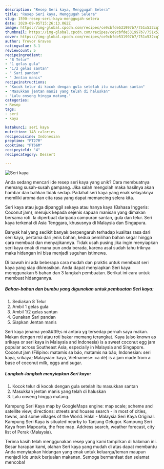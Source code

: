 ```yaml
---
description: "Resep Seri kaya, Menggugah Selera"
title: "Resep Seri kaya, Menggugah Selera"
slug: 1590-resep-seri-kaya-menggugah-selera
date: 2020-09-05T15:26:13.062Z
image: https://img-global.cpcdn.com/recipes/ce9cbfde531997b7/751x532cq70/seri-kaya-foto-resep-utama.jpg
thumbnail: https://img-global.cpcdn.com/recipes/ce9cbfde531997b7/751x532cq70/seri-kaya-foto-resep-utama.jpg
cover: https://img-global.cpcdn.com/recipes/ce9cbfde531997b7/751x532cq70/seri-kaya-foto-resep-utama.jpg
author: Trevor Graves
ratingvalue: 3.1
reviewcount: 5
recipeingredient:
- "8 Telur"
- "1 gelas gula"
- "1/2 gelas santan"
- " Sari pandan"
- " Jentan manis"
recipeinstructions:
- "Kocok telur di kocok dengan gula setelah itu masukkan santan"
- "Masukkan jentan manis yang telah di haluskan"
- "Lalu onseng hingga matang."
categories:
- Resep
tags:
- seri
- kaya

katakunci: seri kaya 
nutrition: 148 calories
recipecuisine: Indonesian
preptime: "PT27M"
cooktime: "PT56M"
recipeyield: "4"
recipecategory: Dessert

---
```



![Seri kaya](https://img-global.cpcdn.com/recipes/ce9cbfde531997b7/751x532cq70/seri-kaya-foto-resep-utama.jpg)

Anda sedang mencari ide resep seri kaya yang unik? Cara membuatnya memang susah-susah gampang. Jika salah mengolah maka hasilnya akan hambar dan bahkan tidak sedap. Padahal seri kaya yang enak selayaknya memiliki aroma dan cita rasa yang dapat memancing selera kita.

Seri kaya atau juga dipanggil sekaya atau hanya kaya (Bahasa Inggeris: Coconut jam), merujuk kepada sejenis sapuan manisan yang dimakan bersama roti. Ia diperbuat daripada campuran santan, gula dan telur. Seri kaya terkenal di Asia Tenggara, khususnya di Malaysia dan Singapura.

Banyak hal yang sedikit banyak berpengaruh terhadap kualitas rasa dari seri kaya, pertama dari jenis bahan, kedua pemilihan bahan segar hingga cara membuat dan menyajikannya. Tidak usah pusing jika ingin menyiapkan seri kaya enak di mana pun anda berada, karena asal sudah tahu triknya maka hidangan ini bisa menjadi suguhan istimewa.


Di bawah ini ada beberapa cara mudah dan praktis untuk membuat seri kaya yang siap dikreasikan. Anda dapat menyiapkan Seri kaya menggunakan 5 bahan dan 3 langkah pembuatan. Berikut ini cara untuk membuat hidangannya.

<!--inarticleads1-->

##### Bahan-bahan dan bumbu yang digunakan untuk pembuatan Seri kaya:

1. Sediakan 8 Telur
1. Ambil 1 gelas gula
1. Ambil 1/2 gelas santan
1. Gunakan  Sari pandan
1. Siapkan  Jentan manis


Seri kaya jenama yeo\&#39;s ni antara yg tersedap pernah saya makan. Makan dengan roti atau roti bakar memang terangkat. Kaya (also known as srikaya or seri kaya in Malaysia and Indonesia) is a sweet coconut egg jam popular across Southeast Asia, especially in Malaysia and Singapore. Coconut jam (Filipino: matamís sa báo, matamís na báo; Indonesian: seri kaya, srikaya; Malaysian: kaya, Vietnamese: ca dé) is a jam made from a base of coconut milk, eggs and sugar. 

<!--inarticleads2-->

##### Langkah-langkah menyiapkan Seri kaya:

1. Kocok telur di kocok dengan gula setelah itu masukkan santan
1. Masukkan jentan manis yang telah di haluskan
1. Lalu onseng hingga matang.


Kampung Seri Kaya map by GoogleMaps engine: map scale; scheme and satellite view; directions: streets and houses search - in most of cities, towns, and some villages of the World. Halal - Malaysia Seri Kaya Original. Kampung Seri Kaya is situated nearby to Tanjung Gelugor. Kampung Seri Kaya from Mapcarta, the free map. Address search, weather forecast, city list of Perak (Malaysia). 

Terima kasih telah menggunakan resep yang kami tampilkan di halaman ini. Besar harapan kami, olahan Seri kaya yang mudah di atas dapat membantu Anda menyiapkan hidangan yang enak untuk keluarga/teman maupun menjadi ide untuk berjualan makanan. Semoga bermanfaat dan selamat mencoba!
